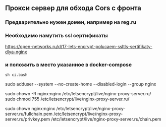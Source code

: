 ## Прокси сервер для обхода Cors с фронта


### Предварительно нужен домен, например на reg.ru

### Необходимо намутить ssl сертификаты 
https://open-networks.ru/d/17-lets-encrypt-polucaem-ssltls-sertifikaty-dlya-nginx

### и положить в место указанное в docker-compose
```
sh ci.bash
```

sudo adduser --system --no-create-home --disabled-login --group nginx

sudo chown -R nginx:nginx /etc/letsencrypt/live/nginx-proxy-server.ru/
sudo chmod 755 /etc/letsencrypt/live/nginx-proxy-server.ru/

sudo chown nginx:nginx /etc/letsencrypt/live/nginx-proxy-server.ru/fullchain.pem /etc/letsencrypt/live/nginx-proxy-server.ru/privkey.pem /etc/letsencrypt/live/nginx-proxy-server.ru/chain.pem